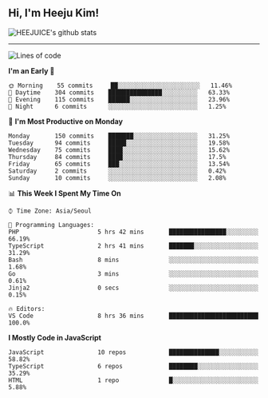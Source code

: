 ## Hi, I'm Heeju Kim!

![HEEJUICE's github stats](https://github-readme-stats.vercel.app/api?username=HEEJUICE&show_icons=true)

---
<!--START_SECTION:waka-->
![Lines of code](https://img.shields.io/badge/From%20Hello%20World%20I%27ve%20Written-14.7%20million%20lines%20of%20code-blue)

**I'm an Early 🐤** 

```text
🌞 Morning    55 commits     ██░░░░░░░░░░░░░░░░░░░░░░░   11.46% 
🌆 Daytime    304 commits    ███████████████░░░░░░░░░░   63.33% 
🌃 Evening    115 commits    ██████░░░░░░░░░░░░░░░░░░░   23.96% 
🌙 Night      6 commits      ░░░░░░░░░░░░░░░░░░░░░░░░░   1.25%

```
📅 **I'm Most Productive on Monday** 

```text
Monday       150 commits    ███████░░░░░░░░░░░░░░░░░░   31.25% 
Tuesday      94 commits     █████░░░░░░░░░░░░░░░░░░░░   19.58% 
Wednesday    75 commits     ████░░░░░░░░░░░░░░░░░░░░░   15.62% 
Thursday     84 commits     ████░░░░░░░░░░░░░░░░░░░░░   17.5% 
Friday       65 commits     ███░░░░░░░░░░░░░░░░░░░░░░   13.54% 
Saturday     2 commits      ░░░░░░░░░░░░░░░░░░░░░░░░░   0.42% 
Sunday       10 commits     ░░░░░░░░░░░░░░░░░░░░░░░░░   2.08%

```


📊 **This Week I Spent My Time On** 

```text
⌚︎ Time Zone: Asia/Seoul

💬 Programming Languages: 
PHP                      5 hrs 42 mins       ████████████████░░░░░░░░░   66.19% 
TypeScript               2 hrs 41 mins       ███████░░░░░░░░░░░░░░░░░░   31.29% 
Bash                     8 mins              ░░░░░░░░░░░░░░░░░░░░░░░░░   1.68% 
Go                       3 mins              ░░░░░░░░░░░░░░░░░░░░░░░░░   0.61% 
Jinja2                   0 secs              ░░░░░░░░░░░░░░░░░░░░░░░░░   0.15%

🔥 Editors: 
VS Code                  8 hrs 36 mins       █████████████████████████   100.0%

```

**I Mostly Code in JavaScript** 

```text
JavaScript               10 repos            ██████████████░░░░░░░░░░░   58.82% 
TypeScript               6 repos             ████████░░░░░░░░░░░░░░░░░   35.29% 
HTML                     1 repo              █░░░░░░░░░░░░░░░░░░░░░░░░   5.88%

```



<!--END_SECTION:waka-->
